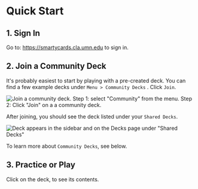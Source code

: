 # Quick Start

## 1. Sign In

Go to: <https://smartycards.cla.umn.edu> to sign in.

## 2. Join a Community Deck

It's probably easiest to start by playing with a pre-created deck. You can find a few example decks under `Menu > Community Decks` . Click `Join`.

![Join a community deck. Step 1: select "Community" from the menu. Step 2: Click "Join" on a a community deck.](/img/join-community-decks.png)

After joining, you should see the deck listed under your `Shared Decks`.

![Deck appears in the sidebar and on the Decks page under "Shared Decks"](/img/shared-decks.png)

To learn more about `Community Decks`, see below.

## 3. Practice or Play

Click on the deck, to see its contents.
